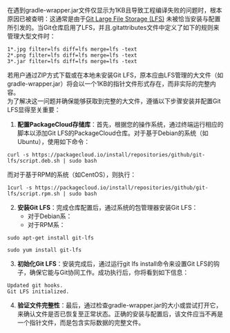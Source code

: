 
在遇到gradle-wrapper.jar文件仅显示为1KB且导致工程编译失败的问题时，根本原因已被查明：这通常是由于[Git Large File Storage (LFS)](https://docs.github.com/zh/repositories/working-with-files/managing-large-files/about-git-large-file-storage) 未被恰当安装与配置所引发的。当Git仓库启用了LFS，并且.gitattributes文件中定义了如下的规则来管理大型文件时：
```
1*.jpg filter=lfs diff=lfs merge=lfs -text
2*.png filter=lfs diff=lfs merge=lfs -text
3*.jar filter=lfs diff=lfs merge=lfs -text
```
若用户通过ZIP方式下载或在本地未安装Git LFS，原本应由LFS管理的大文件（如gradle-wrapper.jar）将会以一个1KB的指针文件形式存在，而非实际的完整内容。<br />为了解决这一问题并确保能够获取到完整的大文件，遵循以下步骤安装并配置Git LFS显得至关重要：

1. **配置PackageCloud存储库**：首先，根据您的操作系统，通过终端运行相应的脚本以添加Git LFS的PackageCloud仓库。对于基于Debian的系统（如Ubuntu），使用如下命令：
```
curl -s https://packagecloud.io/install/repositories/github/git-lfs/script.deb.sh | sudo bash
```
而对于基于RPM的系统（如CentOS），则执行：
```
1curl -s https://packagecloud.io/install/repositories/github/git-lfs/script.rpm.sh | sudo bash
```

2. **安装Git LFS**：完成仓库配置后，通过系统的包管理器安装Git LFS：
   - 对于Debian系：
   - 对于RPM系：
```
sudo apt-get install git-lfs
```
```
sudo yum install git-lfs
```

3. **初始化Git LFS**：安装完成后，通过运行git lfs install命令来设置Git LFS的钩子，确保它能与Git协同工作。成功执行后，你将看到如下信息：
```
Updated git hooks.
Git LFS initialized.
```

4. **验证文件完整性**：最后，通过检查gradle-wrapper.jar的大小或尝试打开它，来确认文件是否已恢复至正常状态。正确的安装与配置后，该文件应当不再是一个指针文件，而是包含实际数据的完整文件。
